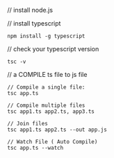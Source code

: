 // install node.js

// install typescript
    
    npm install -g typescript

// check your typescript version
    
    tsc -v

// a COMPILE ts file to js file

    // Compile a single file:
    tsc app.ts

    // Compile multiple files
    tsc app1.ts app2.ts, app3.ts

    // Join files
    tsc app1.ts app2.ts --out app.js

    // Watch File ( Auto Compile)
    tsc app.ts --watch
